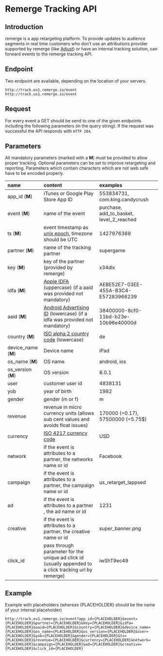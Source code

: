 # Remerge Tracking API

## Introduction
remerge is a app retargeting platform. To provide updates to audience segments in real time customers who don't use an attributions provider supported by remerge (like [Adjust](http://www.adjust.com)) or have an internal tracking solution, can forward events to the remerge tracking API.
## Endpoint
Two endpoint are available, depending on the location of your servers.

    http://track.eu1.remerge.io/event
    http://track.us1.remerge.io/event

## Request
For every event a GET should be send to one of the given endpoints including the following parameters (in the query string). If the request was successful the API responds with `HTTP 204`.

## Parameters
All mandatory parameters (marked with a **M**) must be provided to allow proper tracking. Optional parameters can be set to improve retargeting and reporting. Parameters which contain characters which are not web safe have to be encoded properly.

name | content | examples
:------------ | :------------- | :------------
app_id (**M**) | iTunes or Google Play Store App ID  | 553834731, com.king.candycrush
event (**M**)| name of the event | purchase, add_to_basket, level_2_reached
ts (**M**)| event timestamp as [unix epoch](http://en.wikipedia.org/wiki/Unix_time), timezone should be UTC | 1427976389
partner (**M**)| name of the tracking partner | supergame
key (**M**)| key of the partner (provided by remerge) | x34dlx
idfa (**M**)| [Apple IDFA](https://developer.apple.com/library/prerelease/ios/documentation/AdSupport/Reference/ASIdentifierManager_Ref/index.html#//apple_ref/occ/instp/ASIdentifierManager/advertisingIdentifier) (uppercase) (if a aaid was provided not mandatory)| AEBE52E7-03EE-455A-B3C4-E57283966239
aaid (**M**)| [Android Advertising ID](https://developer.android.com/google/play-services/id.html) (lowercase) (if a idfa was provided not mandatory) | 38400000-8cf0-11bd-b23e-10b96e40000d
country (**M**)| [ISO alpha 2 country code](http://en.wikipedia.org/wiki/ISO_3166-1_alpha-2) (lowercase)| de
device_name (**M**)| Device name | iPad
os_name (**M**)| OS name | android, ios
os_version (**M**)| OS version | 8.0.1
user | customer user id | 4838131
yob | year of birth | 1982
gender | gender (m or f)| m
revenue | revenue in micro currency units (allows sub cent values and avoids float issues)| 170000 (=0.17), 57500000 (=5.75$)
currency | [ISO 4217 currency code](http://en.wikipedia.org/wiki/ISO_4217) | USD
network | if the event is attributes to a partner, the networks name or id | Facebook
campaign | if the event is attributes to a partner, the campaign name or id | us_retarget_lappsed
ad | if the event is attributes to a partner , the ad name or id | 1231
creative | if the event is attributes to a partner, the creative name or id | super_banner.png
click_id | pass through parameter for the unique ad click id (usually appended to a click tracking url by remerge) | iwShT9ec49



## Example
Example with placeholders (whereas {PLACEHOLDER} should be the name of your internal placeholder)

    http://track.eu1.remerge.io/event?app_id={PLACEHOLDER}&event={PLACEHOLDER}&partner={PLACEHOLDER}&key={PLACEHOLDER}&idfa={PLACEHOLDER}&aaid={PLACEHOLDER}&country={PLACEHOLDER}&device_name={PLACEHOLDER}&os_name={PLACEHOLDER}&os_version={PLACEHOLDER}&user={PLACEHOLDER}&yob={PLACEHOLDER}&gender={PLACEHOLDER}&ts={PLACEHOLDER}&revenue={PLACEHOLDER}&currency={PLACEHOLDER}&network={PLACEHOLDER}&campaign={PLACEHOLDER}&ad={PLACEHOLDER}&creative={PLACEHOLDER}&click_id={PLACEHOLDER}
